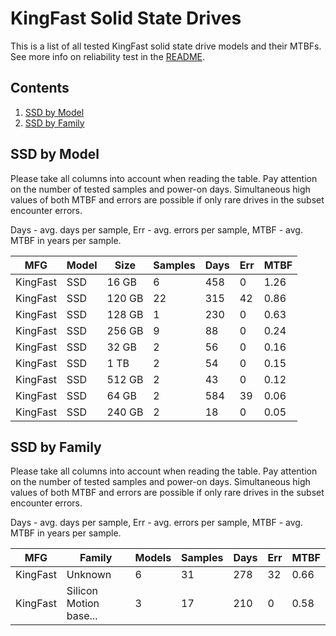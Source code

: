 KingFast Solid State Drives
===========================

This is a list of all tested KingFast solid state drive models and their MTBFs. See
more info on reliability test in the [README](https://github.com/bsdhw/SMART).

Contents
--------

1. [ SSD by Model  ](#ssd-by-model)
2. [ SSD by Family ](#ssd-by-family)

SSD by Model
------------

Please take all columns into account when reading the table. Pay attention on the
number of tested samples and power-on days. Simultaneous high values of both MTBF
and errors are possible if only rare drives in the subset encounter errors.

Days - avg. days per sample,
Err  - avg. errors per sample,
MTBF - avg. MTBF in years per sample.

| MFG       | Model              | Size   | Samples | Days  | Err   | MTBF |
|-----------|--------------------|--------|---------|-------|-------|------|
| KingFast  | SSD                | 16 GB  | 6       | 458   | 0     | 1.26   |
| KingFast  | SSD                | 120 GB | 22      | 315   | 42    | 0.86   |
| KingFast  | SSD                | 128 GB | 1       | 230   | 0     | 0.63   |
| KingFast  | SSD                | 256 GB | 9       | 88    | 0     | 0.24   |
| KingFast  | SSD                | 32 GB  | 2       | 56    | 0     | 0.16   |
| KingFast  | SSD                | 1 TB   | 2       | 54    | 0     | 0.15   |
| KingFast  | SSD                | 512 GB | 2       | 43    | 0     | 0.12   |
| KingFast  | SSD                | 64 GB  | 2       | 584   | 39    | 0.06   |
| KingFast  | SSD                | 240 GB | 2       | 18    | 0     | 0.05   |

SSD by Family
-------------

Please take all columns into account when reading the table. Pay attention on the
number of tested samples and power-on days. Simultaneous high values of both MTBF
and errors are possible if only rare drives in the subset encounter errors.

Days - avg. days per sample,
Err  - avg. errors per sample,
MTBF - avg. MTBF in years per sample.

| MFG       | Family                 | Models | Samples | Days  | Err   | MTBF |
|-----------|------------------------|--------|---------|-------|-------|------|
| KingFast  | Unknown                | 6      | 31      | 278   | 32    | 0.66   |
| KingFast  | Silicon Motion base... | 3      | 17      | 210   | 0     | 0.58   |
